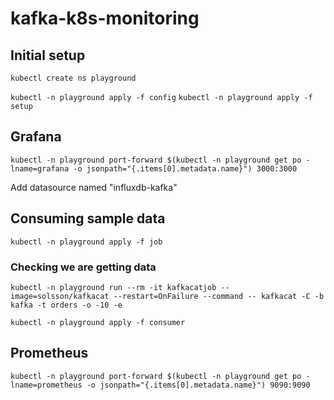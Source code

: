 # kafka-k8s-monitoring

## Initial setup
`kubectl create ns playground`

`kubectl -n playground apply -f config`
`kubectl -n playground apply -f setup`

## Grafana

`kubectl -n playground port-forward $(kubectl -n playground get po -lname=grafana -o jsonpath="{.items[0].metadata.name}") 3000:3000`

Add datasource named "influxdb-kafka"

## Consuming sample data

`kubectl -n playground apply -f job`

### Checking we are getting data
`kubectl -n playground run --rm -it kafkacatjob --image=solsson/kafkacat --restart=OnFailure --command -- kafkacat -C -b kafka -t orders -o -10 -e`

`kubectl -n playground apply -f consumer`

## Prometheus

`kubectl -n playground port-forward $(kubectl -n playground get po -lname=prometheus -o jsonpath="{.items[0].metadata.name}") 9090:9090`